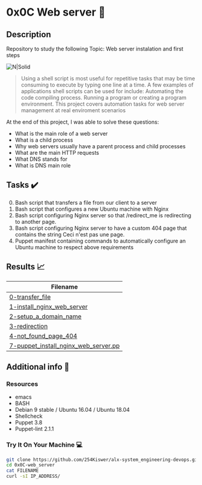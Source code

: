 # 0x0C Web server :wrench:

## Description
Repository to study the following Topic: Web server instalation and first steps

![N|Solid](https://s3.amazonaws.com/intranet-projects-files/holbertonschool-sysadmin_devops/266/8Gu52Qv.png)

> Using a shell script is most useful for repetitive tasks that may be time consuming to execute by typing one line at a time. A few examples of applications shell scripts can be used for include: Automating the code compiling process. Running a program or creating a program environment. This project covers automation tasks for web server management at real enviroment scenarios

At the end of this project, I was able to solve these questions:

* What is the main role of a web server
* What is a child process
* Why web servers usually have a parent process and child processes
* What are the main HTTP requests
* What DNS stands for
* What is DNS main role


## Tasks :heavy_check_mark:

0. Bash script that transfers a file from our client to a server
1. Bash script that configures a new Ubuntu machine with Nginx
2. Bash script configuring Nginx server so that /redirect_me is redirecting to another page.
3. Bash script configuring Nginx server to have a custom 404 page that contains the string Ceci n'est pas une page.
4. Puppet manifest containing commands to automatically configure an Ubuntu machine to respect above requirements


## Results :chart_with_upwards_trend:

| Filename |
| ------ |
| [0-transfer_file](../0x0C-web_server/0-transfer_file)|
| [1-install_nginx_web_server](../0x0C-web_server/1-install_nginx_web_server)|
| [2-setup_a_domain_name](../2-setup_a_domain_name)|
| [3-redirection](../0x0C-web_server/3-redirection)|
| [4-not_found_page_404](../0x0C-web_server/4-not_found_page_404)|
| [7-puppet_install_nginx_web_server.pp](../0x0C-web_server/7-puppet_install_nginx_web_server.pp)|


## Additional info :construction:
### Resources

- emacs
- BASH
- Debian 9 stable / Ubuntu 16.04 / Ubuntu 18.04 
- Shellcheck
- Puppet 3.8
- Puppet-lint 2.1.1

### Try It On Your Machine :computer:
```bash
git clone https://github.com/254Kiswer/alx-system_engineering-devops.git
cd 0x0C-web_server
cat FILENAME
curl -sI IP_ADDRESS/
```
